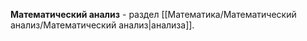 **Математический анализ** - раздел [[Математика/Математический анализ/Математический анализ|анализа]].